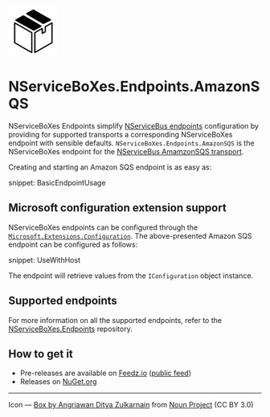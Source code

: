 <img src="assets/icon.png" width="100" />

# NServiceBoXes.Endpoints.AmazonSQS

NServiceBoXes Endpoints simplify [NServiceBus endpoints](https://docs.particular.net/nservicebus/) configuration by providing for supported transports a corresponding NServiceBoXes endpoint with sensible defaults. `NServiceBoXes.Endpoints.AmazonSQS` is the NServiceBoXes endpoint for the [NServiceBus AmamzonSQS transport](https://docs.particular.net/transports/sqs/).

Creating and starting an Amazon SQS endpoint is as easy as:

snippet: BasicEndpointUsage

## Microsoft configuration extension support

NServiceBoXes endpoints can be configured through the [`Microsoft.Extensions.Configuration`](https://www.nuget.org/packages/Microsoft.Extensions.Configuration). The above-presented Amazon SQS endpoint can be configured as follows:

snippet: UseWithHost

The endpoint will retrieve values from the `IConfiguration` object instance.

## Supported endpoints

For more information on all the supported endpoints, refer to the [NServiceBoXes.Endpoints](https://github.com/mauroservienti/NServiceBoXes.Endpoints#supported-endpoints) repository.

## How to get it

- Pre-releases are available on [Feedz.io](https://feedz.io/) ([public feed](https://f.feedz.io/mauroservienti/pre-releases/nuget/index.json))
- Releases on [NuGet.org](https://www.nuget.org/packages?q=NServiceBoXes)







---

Icon — [Box by Angriawan Ditya Zulkarnain](https://thenounproject.com/icon/box-1298424/) from [Noun Project](https://thenounproject.com/browse/icons/term/box/) (CC BY 3.0)
